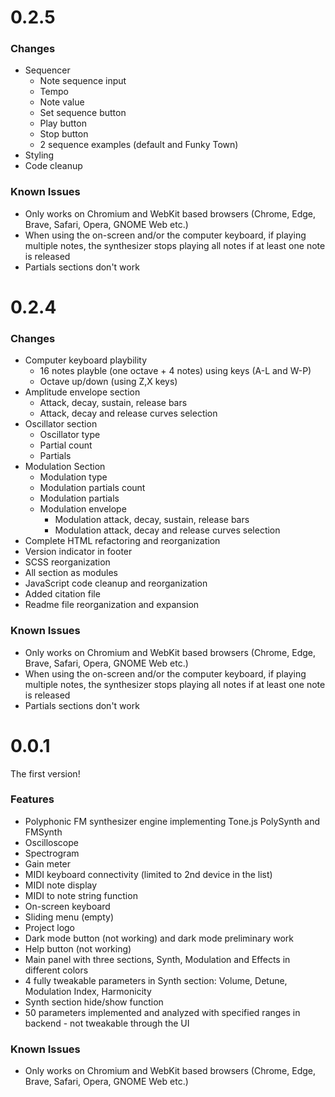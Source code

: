 # 0.2.5

### Changes

* Sequencer
    * Note sequence input
    * Tempo
    * Note value
    * Set sequence button
    * Play button
    * Stop button
    * 2 sequence examples (default and Funky Town)
* Styling 
* Code cleanup

### Known Issues
* Only works on Chromium and WebKit based browsers (Chrome, Edge, Brave, Safari, Opera, GNOME Web etc.)
* When using the on-screen and/or the computer keyboard, if playing multiple notes, the synthesizer stops playing all notes if at least one note is released
* Partials sections don't work


# 0.2.4

### Changes

* Computer keyboard playbility
    * 16 notes playble (one octave + 4 notes) using keys (A-L and W-P)
    * Octave up/down (using Z,X keys)
* Amplitude envelope section 
    * Attack, decay, sustain, release bars
    * Attack, decay and release curves selection
* Oscillator section
    * Oscillator type
    * Partial count
    * Partials
* Modulation Section
    * Modulation type
    * Modulation partials count
    * Modulation partials
    * Modulation envelope
        * Modulation attack, decay, sustain, release bars
        * Modulation attack, decay and release curves selection
* Complete HTML refactoring and reorganization
* Version indicator in footer
* SCSS reorganization
* All section as modules
* JavaScript code cleanup and reorganization
* Added citation file
* Readme file reorganization and expansion

### Known Issues
* Only works on Chromium and WebKit based browsers (Chrome, Edge, Brave, Safari, Opera, GNOME Web etc.)
* When using the on-screen and/or the computer keyboard, if playing multiple notes, the synthesizer stops playing all notes if at least one note is released
* Partials sections don't work


# 0.0.1

The first version!

### Features

* Polyphonic FM synthesizer engine implementing Tone.js PolySynth and FMSynth
* Oscilloscope
* Spectrogram
* Gain meter
* MIDI keyboard connectivity (limited to 2nd device in the list)
* MIDI note display
* MIDI to note string function
* On-screen keyboard
* Sliding menu (empty)
* Project logo
* Dark mode button (not working) and dark mode preliminary work
* Help button (not working)
* Main panel with three sections, Synth, Modulation and Effects in different colors
* 4 fully tweakable parameters in Synth section: Volume, Detune, Modulation Index, Harmonicity
* Synth section hide/show function
* 50 parameters implemented and analyzed with specified ranges in backend - not tweakable through the UI

### Known Issues
* Only works on Chromium and WebKit based browsers (Chrome, Edge, Brave, Safari, Opera, GNOME Web etc.)

